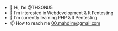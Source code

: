 - 👋 Hi, I’m @TH3ONU5
- 👀 I’m interested in Webdevelopment & It Pentesting
- 🌱 I’m currently learning PHP & It Pentesting
- 📫 How to reach me 00.mahdi.m@gmail.com

<!---
TH3ONU5/TH3ONU5 is a ✨ special ✨ repository because its `README.md` (this file) appears on your GitHub profile.
You can click the Preview link to take a look at your changes.
--->
